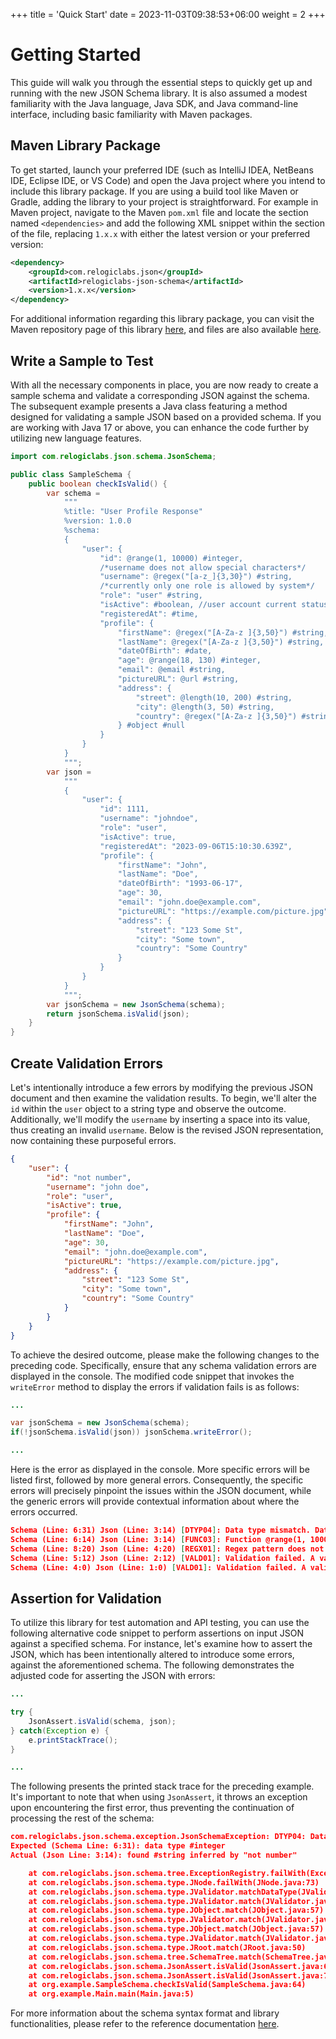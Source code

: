 +++
title = 'Quick Start'
date = 2023-11-03T09:38:53+06:00
weight = 2
+++

# Getting Started
This guide will walk you through the essential steps to quickly get up and running with the new JSON Schema library. It is also assumed a modest familiarity with the Java language, Java SDK, and Java command-line interface, including basic familiarity with Maven packages.

## Maven Library Package
To get started, launch your preferred IDE (such as IntelliJ IDEA, NetBeans IDE, Eclipse IDE, or VS Code) and open the Java project where you intend to include this library package. If you are using a build tool like Maven or Gradle, adding the library to your project is straightforward. For example in Maven project, navigate to the Maven `pom.xml` file and locate the section named `<dependencies>` and add the following XML snippet within the section of the file, replacing `1.x.x` with either the latest version or your preferred version:
```xml
<dependency>
    <groupId>com.relogiclabs.json</groupId>
    <artifactId>relogiclabs-json-schema</artifactId>
    <version>1.x.x</version>
</dependency>
```
For additional information regarding this library package, you can visit the Maven repository page of this library [here](https://central.sonatype.com/artifact/com.relogiclabs.json/relogiclabs-json-schema), and files are also available [here](https://repo1.maven.org/maven2/com/relogiclabs/json/relogiclabs-json-schema/).

## Write a Sample to Test
With all the necessary components in place, you are now ready to create a sample schema and validate a corresponding JSON against the schema. The subsequent example presents a Java class featuring a method designed for validating a sample JSON based on a provided schema. If you are working with Java 17 or above, you can enhance the code further by utilizing new language features.
```java
import com.relogiclabs.json.schema.JsonSchema;

public class SampleSchema {
    public boolean checkIsValid() {
        var schema =
            """
            %title: "User Profile Response"
            %version: 1.0.0
            %schema:
            {
                "user": {
                    "id": @range(1, 10000) #integer,
                    /*username does not allow special characters*/
                    "username": @regex("[a-z_]{3,30}") #string,
                    /*currently only one role is allowed by system*/
                    "role": "user" #string,
                    "isActive": #boolean, //user account current status
                    "registeredAt": #time,
                    "profile": {
                        "firstName": @regex("[A-Za-z ]{3,50}") #string,
                        "lastName": @regex("[A-Za-z ]{3,50}") #string,
                        "dateOfBirth": #date,
                        "age": @range(18, 130) #integer,
                        "email": @email #string,
                        "pictureURL": @url #string,
                        "address": {
                            "street": @length(10, 200) #string,
                            "city": @length(3, 50) #string,
                            "country": @regex("[A-Za-z ]{3,50}") #string
                        } #object #null
                    }
                }
            }
            """;
        var json =
            """
            {
                "user": {
                    "id": 1111,
                    "username": "johndoe",
                    "role": "user",
                    "isActive": true,
                    "registeredAt": "2023-09-06T15:10:30.639Z",
                    "profile": {
                        "firstName": "John",
                        "lastName": "Doe",
                        "dateOfBirth": "1993-06-17",
                        "age": 30,
                        "email": "john.doe@example.com",
                        "pictureURL": "https://example.com/picture.jpg",
                        "address": {
                            "street": "123 Some St",
                            "city": "Some town",
                            "country": "Some Country"
                        }
                    }
                }
            }
            """;
        var jsonSchema = new JsonSchema(schema);
        return jsonSchema.isValid(json);
    }
}
```

## Create Validation Errors
Let's intentionally introduce a few errors by modifying the previous JSON document and then examine the validation results. To begin, we'll alter the `id` within the `user` object to a string type and observe the outcome. Additionally, we'll modify the `username` by inserting a space into its value, thus creating an invalid `username`. Below is the revised JSON representation, now containing these purposeful errors.
```json
{
    "user": {
        "id": "not number",
        "username": "john doe",
        "role": "user",
        "isActive": true,
        "profile": {
            "firstName": "John",
            "lastName": "Doe",
            "age": 30,
            "email": "john.doe@example.com",
            "pictureURL": "https://example.com/picture.jpg",
            "address": {
                "street": "123 Some St",
                "city": "Some town",
                "country": "Some Country"
            }
        }
    }
}
```
To achieve the desired outcome, please make the following changes to the preceding code. Specifically, ensure that any schema validation errors are displayed in the console. The modified code snippet that invokes the `writeError` method to display the errors if validation fails is as follows:
```java
...

var jsonSchema = new JsonSchema(schema);
if(!jsonSchema.isValid(json)) jsonSchema.writeError();

...
```
Here is the error as displayed in the console. More specific errors will be listed first, followed by more general errors. Consequently, the specific errors will precisely pinpoint the issues within the JSON document, while the generic errors will provide contextual information about where the errors occurred.
```json
Schema (Line: 6:31) Json (Line: 3:14) [DTYP04]: Data type mismatch. Data type #integer is expected but found #string inferred by "not number".
Schema (Line: 6:14) Json (Line: 3:14) [FUNC03]: Function @range(1, 10000) is incompatible with the target data type. Applying to a supported data type such as #number is expected but applied to an unsupported data type #string of "not number".
Schema (Line: 8:20) Json (Line: 4:20) [REGX01]: Regex pattern does not match. String of pattern "[a-z_]{3,30}" is expected but found "john doe" that mismatches with pattern.
Schema (Line: 5:12) Json (Line: 2:12) [VALD01]: Validation failed. A valid value of {"id": @range(1, 10000) #integer, "username": @regex("[a-z_]{3,30}") #string, "role": "user" #string, "isActive": #boolean, "register...ing, "country": @regex("[A-Za-z ]{3,50}") #string} #object #null}} is expected but found {"id": "not number", "username": "john doe", "role": "user", "isActive": true, "registeredAt": "2023-09-06T15:10:30.639Z", "profile":...: "123 Some St", "city": "Some town", "country": "Some Country"}}}.
Schema (Line: 4:0) Json (Line: 1:0) [VALD01]: Validation failed. A valid value of {"user": {"id": @range(1, 10000) #integer, "username": @regex("[a-z_]{3,30}") #string, "role": "user" #string, "isActive": #boolean, ...ng, "country": @regex("[A-Za-z ]{3,50}") #string} #object #null}}} is expected but found {"user": {"id": "not number", "username": "john doe", "role": "user", "isActive": true, "registeredAt": "2023-09-06T15:10:30.639Z", "... "123 Some St", "city": "Some town", "country": "Some Country"}}}}.
```

## Assertion for Validation
To utilize this library for test automation and API testing, you can use the following alternative code snippet to perform assertions on input JSON against a specified schema. For instance, let's examine how to assert the JSON, which has been intentionally altered to introduce some errors, against the aforementioned schema. The following demonstrates the adjusted code for asserting the JSON with errors:
```java
...

try {
    JsonAssert.isValid(schema, json);
} catch(Exception e) {
    e.printStackTrace();
}

...
```
The following presents the printed stack trace for the preceding example. It's important to note that when using `JsonAssert`, it throws an exception upon encountering the first error, thus preventing the continuation of processing the rest of the schema:
```json
com.relogiclabs.json.schema.exception.JsonSchemaException: DTYP04: Data type mismatch
Expected (Schema Line: 6:31): data type #integer
Actual (Json Line: 3:14): found #string inferred by "not number"

	at com.relogiclabs.json.schema.tree.ExceptionRegistry.failWith(ExceptionRegistry.java:31)
	at com.relogiclabs.json.schema.type.JNode.failWith(JNode.java:73)
	at com.relogiclabs.json.schema.type.JValidator.matchDataType(JValidator.java:87)
	at com.relogiclabs.json.schema.type.JValidator.match(JValidator.java:76)
	at com.relogiclabs.json.schema.type.JObject.match(JObject.java:57)
	at com.relogiclabs.json.schema.type.JValidator.match(JValidator.java:71)
	at com.relogiclabs.json.schema.type.JObject.match(JObject.java:57)
	at com.relogiclabs.json.schema.type.JValidator.match(JValidator.java:71)
	at com.relogiclabs.json.schema.type.JRoot.match(JRoot.java:50)
	at com.relogiclabs.json.schema.tree.SchemaTree.match(SchemaTree.java:33)
	at com.relogiclabs.json.schema.JsonAssert.isValid(JsonAssert.java:61)
	at com.relogiclabs.json.schema.JsonAssert.isValid(JsonAssert.java:72)
	at org.example.SampleSchema.checkIsValid(SampleSchema.java:64)
	at org.example.Main.main(Main.java:5)
```
For more information about the schema syntax format and library functionalities, please refer to the reference documentation [here](/JSchema-Java/api/index.html).